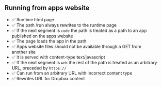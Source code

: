 Running from apps website
-------------------------

- ✅ Runtime html page
- ✅ The path /run always rewrites to the runtime page
- ✅ If the next segment is `code` the path is treated as a path to an app published on the apps website
- ✅ The page loads the app in the path
- ✅ Apps website files should not be available through a GET from another site
- ✅ It is served with content-type text/javascript
- ✅ If the next segment is `web` the rest of the path is treated as an arbitrary URL, preceded by `https://`
- ✅ Can run from an arbitrary URL with incorrect content type
- ✅ Rewrites URL for Dropbox content
